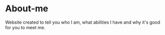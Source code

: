# About-me
Website created to tell you who I am, what abilities I have and why it's good for you to meet me.
